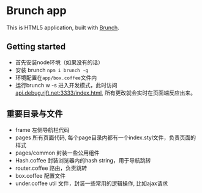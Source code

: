 # Brunch app

This is HTML5 application, built with [Brunch](http://brunch.io).

## Getting started
* 首先安装node环境（如果没有的话）
* 安装 brunch `npm i brunch -g`
* 环境配置在`app/box.coffee`文件内
* 运行brunch w -s 进入开发模式，此时访问[api.debug.rjft.net:3333/index.html](api.debug.rjft.net:3333/index.html), 所有更改就会实时在页面端反应出来。


## 重要目录与文件
* frame 左侧导航栏代码
* pages 所有页面代码, 每个page目录内都有一个index.styl文件，负责页面的样式
* pages/common 封装一些公用组件
* Hash.coffee 封装浏览器内的hash string，用于导航跳转
* router.coffee 路由，负责跳转
* box.coffee 配置文件
* under.coffee util 文件，封装一些常用的逻辑操作, 比如ajax请求

